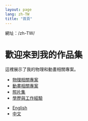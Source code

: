 ```yaml
---
layout: page
lang: zh-TW
title: "首頁"
---
```

網址：/zh-TW/
# 歡迎來到我的作品集

這裡展示了我的物理和動畫相關專案。

- [物理相關專案](physics.md)
- [動畫相關專案](animation.md)
- [照片集](gallery.md)
- [學歷與工作經驗](experience.md)

<nav>
  <ul>
     <li><a href="{{ site.baseurl }}/en/">English</a></li>
     <li><a href="{{ site.baseurl }}/zh-TW/">中文</a></li>
  </ul>
</nav>

